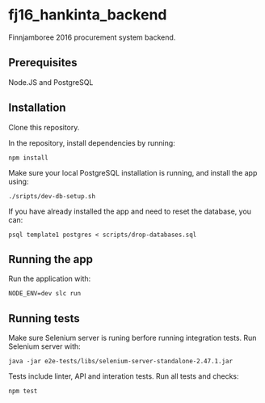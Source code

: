 # fj16_hankinta_backend

Finnjamboree 2016 procurement system backend.

## Prerequisites

Node.JS and PostgreSQL

## Installation

Clone this repository.

In the repository, install dependencies by running:

    npm install

Make sure your local PostgreSQL installation is running, and install the app using:

	./sripts/dev-db-setup.sh

If you have already installed the app and need to reset the database, you can:

	psql template1 postgres < scripts/drop-databases.sql

## Running the app

Run the application with:

    NODE_ENV=dev slc run

## Running tests

Make sure Selenium server is runing berfore running integration tests. Run Selenium server with:

	java -jar e2e-tests/libs/selenium-server-standalone-2.47.1.jar

Tests include linter, API and interation tests. Run all tests and checks:

	npm test
